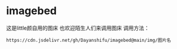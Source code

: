 # imagebed
这是little颜自用的图床
也欢迎陌生人们来调用图床
调用方法：
```URL
https://cdn.jsdelivr.net/gh/Dayanshifu/imagebed@main/img/图片名
```
